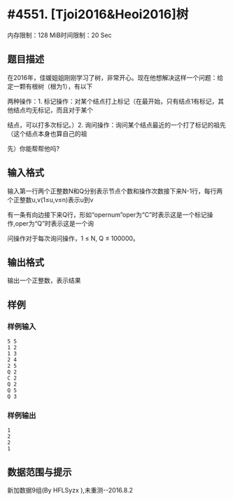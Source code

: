 # #4551. [Tjoi2016&Heoi2016]树

内存限制：128 MiB时间限制：20 Sec

## 题目描述

在2016年，佳媛姐姐刚刚学习了树，非常开心。现在他想解决这样一个问题：给定一颗有根树（根为1），有以下

两种操作：1. 标记操作：对某个结点打上标记（在最开始，只有结点1有标记，其他结点均无标记，而且对于某个

结点，可以打多次标记。）2. 询问操作：询问某个结点最近的一个打了标记的祖先（这个结点本身也算自己的祖

先）你能帮帮他吗?

## 输入格式

输入第一行两个正整数N和Q分别表示节点个数和操作次数接下来N-1行，每行两个正整数u,v(1&le;u,v&le;n)表示u到v

有一条有向边接下来Q行，形如&ldquo;opernum&rdquo;oper为&ldquo;C&rdquo;时表示这是一个标记操作,oper为&ldquo;Q&rdquo;时表示这是一个询

问操作对于每次询问操作，1 &le; N, Q &le; 100000。

## 输出格式

输出一个正整数，表示结果

## 样例

### 样例输入

    
    5 5
    1 2
    1 3
    2 4
    2 5
    Q 2
    C 2
    Q 2
    Q 5
    Q 3
    

### 样例输出

    
    1 
    2 
    2 
    1
    

## 数据范围与提示

 新加数据9组(By HFLSyzx ),未重测--2016.8.2
